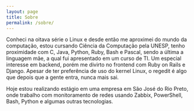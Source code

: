 ```yaml
---
layout: page
title: Sobre
permalink: /sobre/
---
```


Conheci na oitava série o Linux e desde então me aproximei do mundo da computação, estou cursando Ciência da Computação pela UNESP, tenho proximidade com C, Java, Python, Ruby, Bash e Pascal, sendo a última a linguagem mãe, a qual fui apresentado em um curso de TI. Um especial interesse em backend, porém me divirto no frontend com Ruby on Rails e Django.
Apesar de ter preferência de uso do kernel Linux, o regedit é algo que depois que a gente entra, nunca mais sai.

Hoje estou realizando estágio em uma empresa em São José do Rio Preto, onde trabalho com monitoramento de redes usando Zabbix, PowerShell, Bash, Python e algumas outras tecnologias.
